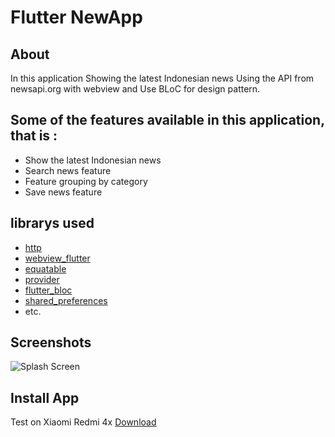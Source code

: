 # Flutter NewApp

## About

In this application Showing the latest Indonesian news Using the API from newsapi.org with webview and Use BLoC for design pattern.

## Some of the features available in this application, that is :
- Show the latest Indonesian news
- Search news feature
- Feature grouping by category
- Save news feature

## librarys used
- [http](https://pub.dev/packages/http)
- [webview_flutter](https://pub.dev/packages/webview_flutter)
- [equatable](https://pub.dev/packages/equatable)
- [provider](https://pub.dev/packages/provider)
- [flutter_bloc](https://pub.dev/packages/flutter_bloc)
- [shared_preferences](https://pub.dev/packages/shared_preferences)
- etc.

## Screenshots
![Splash Screen](https://github.com/hutomosaktikartiko/Flutter-NewsApp/blob/master/Screenshot%5B1%5D.jpg=250x)
## Install App
Test on Xiaomi Redmi 4x
[Download](https://drive.google.com/file/d/1SYnHTdN12-tWdF37SMvuhNwkPsdkpc2i/view?usp=sharing)
